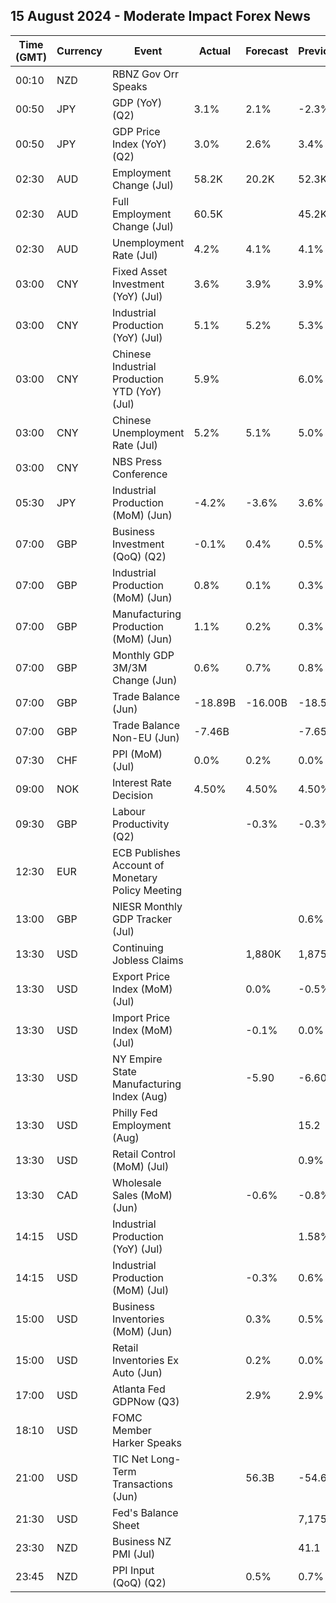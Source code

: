 ## 15 August 2024 - Moderate Impact Forex News

| Time (GMT) | Currency | Event | Actual | Forecast | Previous |
|------|----------|-------|--------|----------|----------|
| 00:10 | NZD | RBNZ Gov Orr Speaks |  |  |  |
| 00:50 | JPY | GDP (YoY) (Q2) | 3.1% | 2.1% | -2.3% |
| 00:50 | JPY | GDP Price Index (YoY) (Q2) | 3.0% | 2.6% | 3.4% |
| 02:30 | AUD | Employment Change (Jul) | 58.2K | 20.2K | 52.3K |
| 02:30 | AUD | Full Employment Change (Jul) | 60.5K |  | 45.2K |
| 02:30 | AUD | Unemployment Rate (Jul) | 4.2% | 4.1% | 4.1% |
| 03:00 | CNY | Fixed Asset Investment (YoY) (Jul) | 3.6% | 3.9% | 3.9% |
| 03:00 | CNY | Industrial Production (YoY) (Jul) | 5.1% | 5.2% | 5.3% |
| 03:00 | CNY | Chinese Industrial Production YTD (YoY) (Jul) | 5.9% |  | 6.0% |
| 03:00 | CNY | Chinese Unemployment Rate (Jul) | 5.2% | 5.1% | 5.0% |
| 03:00 | CNY | NBS Press Conference |  |  |  |
| 05:30 | JPY | Industrial Production (MoM) (Jun) | -4.2% | -3.6% | 3.6% |
| 07:00 | GBP | Business Investment (QoQ) (Q2) | -0.1% | 0.4% | 0.5% |
| 07:00 | GBP | Industrial Production (MoM) (Jun) | 0.8% | 0.1% | 0.3% |
| 07:00 | GBP | Manufacturing Production (MoM) (Jun) | 1.1% | 0.2% | 0.3% |
| 07:00 | GBP | Monthly GDP 3M/3M Change (Jun) | 0.6% | 0.7% | 0.8% |
| 07:00 | GBP | Trade Balance (Jun) | -18.89B | -16.00B | -18.59B |
| 07:00 | GBP | Trade Balance Non-EU (Jun) | -7.46B |  | -7.65B |
| 07:30 | CHF | PPI (MoM) (Jul) | 0.0% | 0.2% | 0.0% |
| 09:00 | NOK | Interest Rate Decision | 4.50% | 4.50% | 4.50% |
| 09:30 | GBP | Labour Productivity (Q2) |  | -0.3% | -0.3% |
| 12:30 | EUR | ECB Publishes Account of Monetary Policy Meeting |  |  |  |
| 13:00 | GBP | NIESR Monthly GDP Tracker (Jul) |  |  | 0.6% |
| 13:30 | USD | Continuing Jobless Claims |  | 1,880K | 1,875K |
| 13:30 | USD | Export Price Index (MoM) (Jul) |  | 0.0% | -0.5% |
| 13:30 | USD | Import Price Index (MoM) (Jul) |  | -0.1% | 0.0% |
| 13:30 | USD | NY Empire State Manufacturing Index (Aug) |  | -5.90 | -6.60 |
| 13:30 | USD | Philly Fed Employment (Aug) |  |  | 15.2 |
| 13:30 | USD | Retail Control (MoM) (Jul) |  |  | 0.9% |
| 13:30 | CAD | Wholesale Sales (MoM) (Jun) |  | -0.6% | -0.8% |
| 14:15 | USD | Industrial Production (YoY) (Jul) |  |  | 1.58% |
| 14:15 | USD | Industrial Production (MoM) (Jul) |  | -0.3% | 0.6% |
| 15:00 | USD | Business Inventories (MoM) (Jun) |  | 0.3% | 0.5% |
| 15:00 | USD | Retail Inventories Ex Auto (Jun) |  | 0.2% | 0.0% |
| 17:00 | USD | Atlanta Fed GDPNow (Q3) |  | 2.9% | 2.9% |
| 18:10 | USD | FOMC Member Harker Speaks |  |  |  |
| 21:00 | USD | TIC Net Long-Term Transactions (Jun) |  | 56.3B | -54.6B |
| 21:30 | USD | Fed's Balance Sheet |  |  | 7,175B |
| 23:30 | NZD | Business NZ PMI (Jul) |  |  | 41.1 |
| 23:45 | NZD | PPI Input (QoQ) (Q2) |  | 0.5% | 0.7% |

